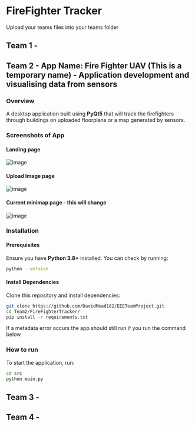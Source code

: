 # FireFighter Tracker
Upload your teams files into your teams folder

## Team 1 -

## Team 2 - App Name: Fire Fighter UAV (This is a temporary name) - Application development and visualising data from sensors
### Overview
A desktop application built using **PyQt5** that will track the firefighters through buildings on uploaded floorplans or a map generated by sensors.

### Screenshots of App
#### Landing page
![image](https://github.com/user-attachments/assets/966f8bf3-bbc2-4fae-b93b-d344832e8faa)
#### Upload Image page
![image](https://github.com/user-attachments/assets/61c7a7df-c89f-4b2a-be7f-2904ac7d8f20)
#### Current minimap page - this will change
![image](https://github.com/user-attachments/assets/dfda081f-8ab5-4c53-ae6f-5ee133135ded)

### Installation
#### Prerequisites
Ensure you have **Python 3.8+** installed. You can check by running:
```sh
python --version
```
#### Install Dependencies
Clone this repository and install dependencies:
```sh
git clone https://github.com/DavidMead182/EEETeamProject.git
cd Team2/FireFighterTracker/
pip install -r requirements.txt
```
If a metadata error occurs the app should still run if you run the command below

### How to run
To start the application, run:
```sh
cd src
python main.py
```

## Team 3 -


## Team 4 - 
